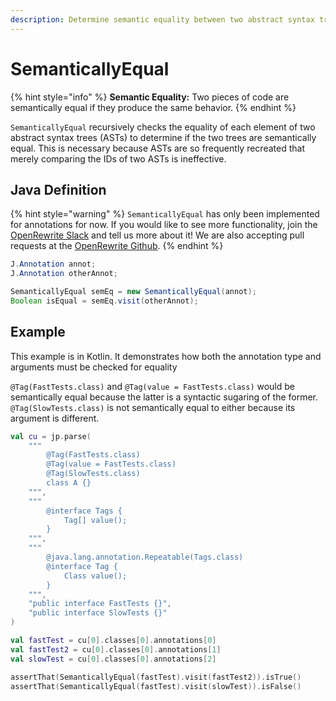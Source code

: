 ```yaml
---
description: Determine semantic equality between two abstract syntax trees.
---
```


# SemanticallyEqual

{% hint style="info" %}
**Semantic Equality:** Two pieces of code are semantically equal if they produce the same behavior.
{% endhint %}

`SemanticallyEqual` recursively checks the equality of each element of two abstract syntax trees \(ASTs\) to determine if the two trees are semantically equal. This is necessary because ASTs are so frequently recreated that merely comparing the IDs of two ASTs is ineffective.

## Java Definition

{% hint style="warning" %}
`SemanticallyEqual` has only been implemented for annotations for now. If you would like to see more functionality, join the [OpenRewrite Slack](https://join.slack.com/t/rewriteoss/shared_invite/zt-kpz9t4hw-oWFbOMy~Kxta28qr2uqSFg) and tell us more about it! We are also accepting pull requests at the [OpenRewrite Github](https://github.com/openrewrite/rewrite). 
{% endhint %}

```java
J.Annotation annot;
J.Annotation otherAnnot;

SemanticallyEqual semEq = new SemanticallyEqual(annot);
Boolean isEqual = semEq.visit(otherAnnot);
```

## Example

This example is in Kotlin. It demonstrates how both the annotation type and arguments must be checked for equality

`@Tag(FastTests.class)` and `@Tag(value = FastTests.class)` would be semantically equal because the latter is a syntactic sugaring of the former. `@Tag(SlowTests.class)` is not semantically equal to either because its argument is different.

```kotlin
val cu = jp.parse(
    """
        @Tag(FastTests.class)
        @Tag(value = FastTests.class)
        @Tag(SlowTests.class)
        class A {}
    """,
    """
        @interface Tags {
            Tag[] value();
        }
    """,
    """
        @java.lang.annotation.Repeatable(Tags.class)
        @interface Tag {
            Class value();
        }
    """,
    "public interface FastTests {}",
    "public interface SlowTests {}"
)

val fastTest = cu[0].classes[0].annotations[0]
val fastTest2 = cu[0].classes[0].annotations[1]
val slowTest = cu[0].classes[0].annotations[2]

assertThat(SemanticallyEqual(fastTest).visit(fastTest2)).isTrue()
assertThat(SemanticallyEqual(fastTest).visit(slowTest)).isFalse()
```

